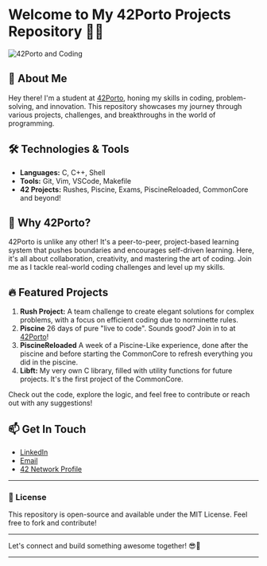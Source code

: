 # Welcome to My 42Porto Projects Repository 👨‍💻

![42Porto and Coding](https://www.42porto.com/wp-content/themes/42lisboa/images/logo42_dark.svg)

## 🚀 About Me
Hey there! I'm a student at [42Porto](https://www.42porto.com/), honing my skills in coding, problem-solving, and innovation.
This repository showcases my journey through various projects, challenges, and breakthroughs in the world of programming.

## 🛠️ Technologies & Tools
- **Languages:** C, C++, Shell
- **Tools:** Git, Vim, VSCode, Makefile
- **42 Projects:** Rushes, Piscine, Exams, PiscineReloaded, CommonCore and beyond!

## 🌟 Why 42Porto?
42Porto is unlike any other! It's a peer-to-peer, project-based learning system that pushes boundaries and encourages self-driven learning. 
Here, it's all about collaboration, creativity, and mastering the art of coding. 
Join me as I tackle real-world coding challenges and level up my skills.

## 🔥 Featured Projects
1. **Rush Project:** A team challenge to create elegant solutions for complex problems, with a focus on efficient coding due to norminette rules.
2. **Piscine** 26 days of pure "live to code". Sounds good? Join in to at [42Porto](https://www.42porto.com/)!
3. **PiscineReloaded** A week of a Piscine-Like experience, done after the piscine and before starting the CommonCore to refresh everything you did in the piscine.
4. **Libft:** My very own C library, filled with utility functions for future projects. It's the first project of the CommonCore.

Check out the code, explore the logic, and feel free to contribute or reach out with any suggestions!

## 📫 Get In Touch
- [LinkedIn](https://www.linkedin.com/in/yourprofile)
- [Email](mailto:empty)
- [42 Network Profile](https://profile.intra.42.fr/users/yourusername)

----------------------

### 📝 License
This repository is open-source and available under the MIT License. Feel free to fork and contribute!

----------------------

Let's connect and build something awesome together! 😎🚀

----------------------
